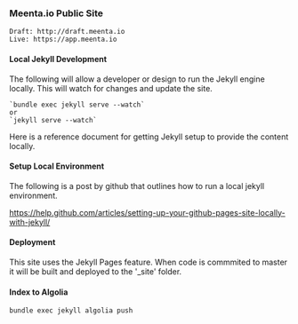### Meenta.io Public Site

	Draft: http://draft.meenta.io
	Live: https://app.meenta.io

#### Local Jekyll Development
The following will allow a developer or design to run the
Jekyll engine locally. This will watch for changes and
update the site.

    `bundle exec jekyll serve --watch`
    or
    `jekyll serve --watch`

Here is a reference document for getting Jekyll setup
to provide the content locally.

#### Setup Local Environment
The following is a post by github that outlines how to
run a local jekyll environment.

https://help.github.com/articles/setting-up-your-github-pages-site-locally-with-jekyll/

#### Deployment
This site uses the Jekyll Pages feature. When code is commmited to
master it will be built and deployed to the '_site' folder.

#### Index to Algolia

    bundle exec jekyll algolia push
